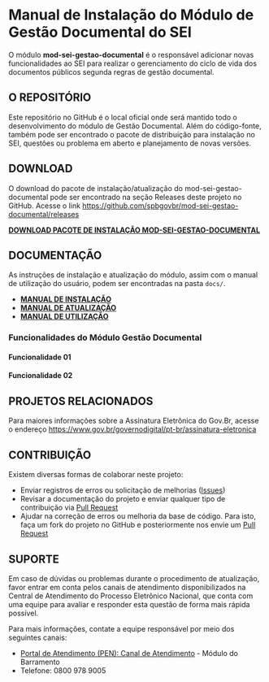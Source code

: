 # Manual de Instalação do Módulo de Gestão Documental do SEI

O módulo **mod-sei-gestao-documental** é o responsável adicionar novas funcionalidades ao SEI para realizar o gerenciamento do ciclo de vida dos documentos públicos segunda regras de gestão documental.

## O REPOSITÓRIO

Este repositório no GitHub é o local oficial onde será mantido todo o desenvolvimento do módulo de Gestão Documental. Além do código-fonte, também pode ser encontrado o pacote de distribuição para instalação no SEI, questões ou problema em aberto e planejamento de novas versões.

## DOWNLOAD

O download do pacote de instalação/atualização do mod-sei-gestao-documental pode ser encontrado na seção Releases deste projeto no GitHub.
Acesse o link https://github.com/spbgovbr/mod-sei-gestao-documental/releases

**[DOWNLOAD PACOTE DE INSTALAÇÃO MOD-SEI-GESTAO-DOCUMENTAL](https://github.com/spbgovbr/mod-sei-gestao-documental/releases)**

## DOCUMENTAÇÃO

As instruções de instalação e atualização do módulo, assim com o manual de utilização do usuário, podem ser encontradas na pasta `docs/`.

- **[MANUAL DE INSTALAÇÃO](docs/INSTALL.md)**
- **[MANUAL DE ATUALIZAÇÃO](docs/UPGRADE.md)**
- **[MANUAL DE UTILIZAÇÃO](docs/USAGE.md)**

### Funcionalidades do Módulo Gestão Documental

#### Funcionalidade 01

#### Funcionalidade 02


## PROJETOS RELACIONADOS

Para maiores informações sobre a Assinatura Eletrônica do Gov.Br, acesse o endereço https://www.gov.br/governodigital/pt-br/assinatura-eletronica

## CONTRIBUIÇÃO

Existem diversas formas de colaborar neste projeto:

- Enviar registros de erros ou solicitação de melhorias ([Issues](https://github.com/spbgovbr/mod-sei-gestao-documental/issues))
- Revisar a documentação do projeto e enviar qualquer tipo de contribuição via [Pull Request](https://github.com/spbgovbr/mod-sei-gestao-documental/pulls)
- Ajudar na correção de erros ou melhoria da base de código. Para isto, faça um fork do projeto no GitHub e posteriormente nos envie um [Pull Request](https://github.com/spbgovbr/mod-sei-gestao-documental/pulls)

## SUPORTE

Em caso de dúvidas ou problemas durante o procedimento de atualização, favor entrar em conta pelos canais de atendimento disponibilizados na Central de Atendimento do Processo Eletrônico Nacional, que conta com uma equipe para avaliar e responder esta questão de forma mais rápida possível.

Para mais informações, contate a equipe responsável por meio dos seguintes canais:

- [Portal de Atendimento (PEN): Canal de Atendimento](https://portaldeservicos.economia.gov.br) - Módulo do Barramento
- Telefone: 0800 978 9005
